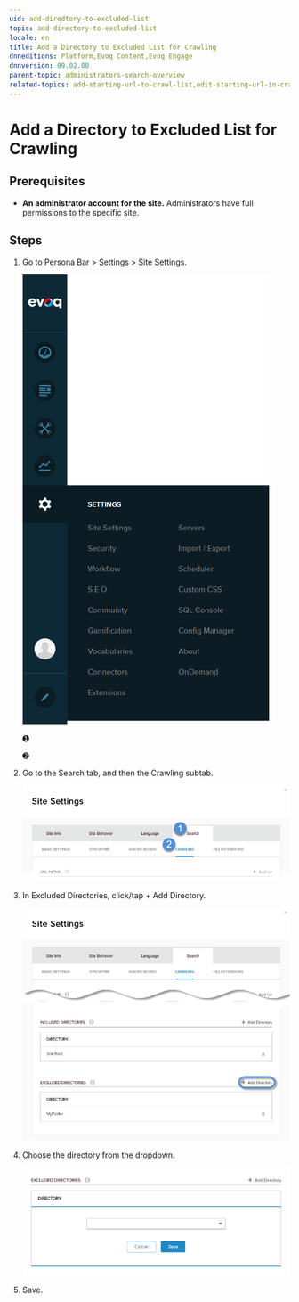 ```yaml
---
uid: add-diredtory-to-excluded-list
topic: add-directory-to-excluded-list
locale: en
title: Add a Directory to Excluded List for Crawling
dnneditions: Platform,Evoq Content,Evoq Engage
dnnversion: 09.02.00
parent-topic: administrators-search-overview
related-topics: add-starting-url-to-crawl-list,edit-starting-url-in-crawl-list,delete-starting-url-from-crawl-list,add-directory-to-included-list,delete-directory-from-included-list,delete-directory-from-excluded-list,add-file-extension-to-included-or-excluded-list,delete-file-extension-from-included-or-excluded-list
---
```


# Add a Directory to Excluded List for Crawling

## Prerequisites

*   **An administrator account for the site.** Administrators have full permissions to the specific site.

## Steps

1.  Go to Persona Bar \> Settings \> Site Settings.
    
    ![Persona Bar > Settings > Site Settings](/images/scr-pbar-host-Settings-E91.png)
    
    ➊
    
    ➋
    
2.  Go to the Search tab, and then the Crawling subtab.
    
    ![Search > Crawling](/images/scr-pbtabs-all-Settings-SiteSettings-Search-Crawling-E90.png)
    
3.  In Excluded Directories, click/tap \+ Add Directory.
    
      
    
    ![](/images/scr-SiteSettings-Search-Crawling-ExcludedDirectories-add-directory-button-E90.png)
    
      
    
4.  Choose the directory from the dropdown.
    
      
    
    ![](/images/scr-SiteSettings-Search-Crawling-ExcludedDirectories-add-directory-E90.png)
    
      
    
5.  Save.